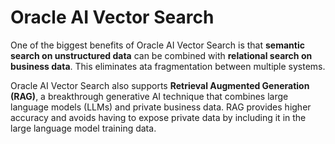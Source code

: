 # Oracle AI Vector Search

One of the biggest benefits of Oracle AI Vector Search is that **semantic search on unstructured data** can be combined with **relational search on business data**. This eliminates ata fragmentation between multiple systems.

Oracle AI Vector Search also supports **Retrieval Augmented Generation (RAG)**, a breakthrough generative AI technique that combines large language models (LLMs) and private business data. RAG provides higher accuracy and avoids having to expose private data by including it in the large language model training data.